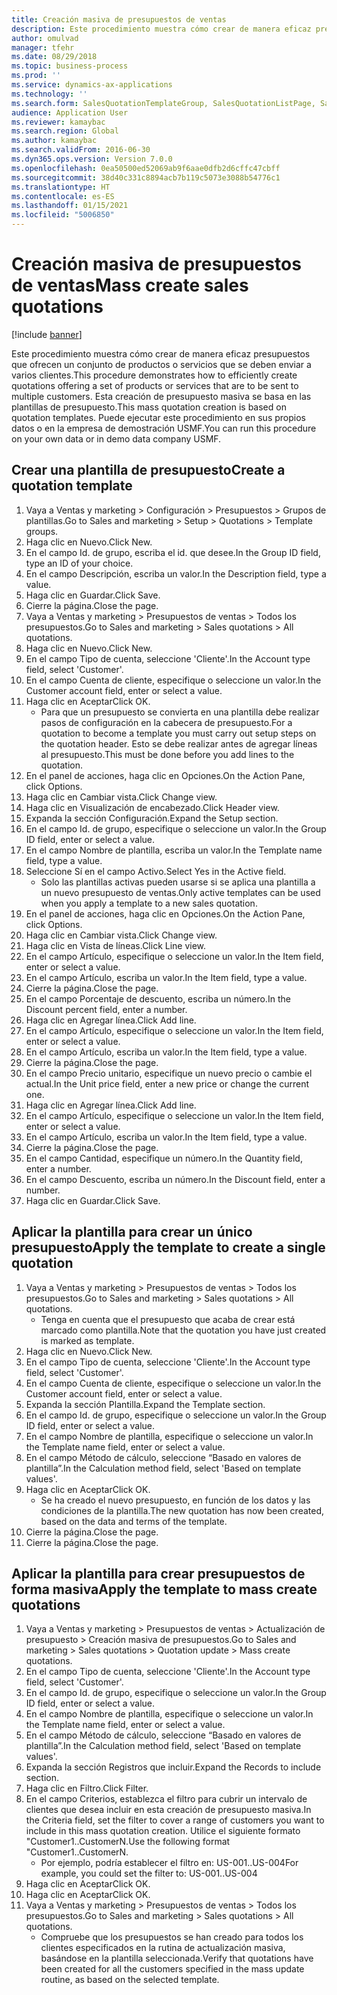 ```yaml
---
title: Creación masiva de presupuestos de ventas
description: Este procedimiento muestra cómo crear de manera eficaz presupuestos que ofrecen un conjunto de productos o servicios que se deben enviar a varios clientes.
author: omulvad
manager: tfehr
ms.date: 08/29/2018
ms.topic: business-process
ms.prod: ''
ms.service: dynamics-ax-applications
ms.technology: ''
ms.search.form: SalesQuotationTemplateGroup, SalesQuotationListPage, SalesCreateQuotation, SalesQuotationTable, SysQueryForm, SalesQuickQuote
audience: Application User
ms.reviewer: kamaybac
ms.search.region: Global
ms.author: kamaybac
ms.search.validFrom: 2016-06-30
ms.dyn365.ops.version: Version 7.0.0
ms.openlocfilehash: 0ea50500ed52069ab9f6aae0dfb2d6cffc47cbff
ms.sourcegitcommit: 38d40c331c8894acb7b119c5073e3088b54776c1
ms.translationtype: HT
ms.contentlocale: es-ES
ms.lasthandoff: 01/15/2021
ms.locfileid: "5006850"
---
```

# <a name="mass-create-sales-quotations"></a><span data-ttu-id="08c91-103">Creación masiva de presupuestos de ventas</span><span class="sxs-lookup"><span data-stu-id="08c91-103">Mass create sales quotations</span></span>

[!include [banner](../../includes/banner.md)]

<span data-ttu-id="08c91-104">Este procedimiento muestra cómo crear de manera eficaz presupuestos que ofrecen un conjunto de productos o servicios que se deben enviar a varios clientes.</span><span class="sxs-lookup"><span data-stu-id="08c91-104">This procedure demonstrates how to efficiently create quotations offering a set of products or services that are to be sent to multiple customers.</span></span> <span data-ttu-id="08c91-105">Esta creación de presupuesto masiva se basa en las plantillas de presupuesto.</span><span class="sxs-lookup"><span data-stu-id="08c91-105">This mass quotation creation is based on quotation templates.</span></span> <span data-ttu-id="08c91-106">Puede ejecutar este procedimiento en sus propios datos o en la empresa de demostración USMF.</span><span class="sxs-lookup"><span data-stu-id="08c91-106">You can run this procedure on your own data or in demo data company USMF.</span></span>


## <a name="create-a-quotation-template"></a><span data-ttu-id="08c91-107">Crear una plantilla de presupuesto</span><span class="sxs-lookup"><span data-stu-id="08c91-107">Create a quotation template</span></span>
1. <span data-ttu-id="08c91-108">Vaya a Ventas y marketing > Configuración > Presupuestos > Grupos de plantillas.</span><span class="sxs-lookup"><span data-stu-id="08c91-108">Go to Sales and marketing > Setup > Quotations > Template groups.</span></span>
2. <span data-ttu-id="08c91-109">Haga clic en Nuevo.</span><span class="sxs-lookup"><span data-stu-id="08c91-109">Click New.</span></span>
3. <span data-ttu-id="08c91-110">En el campo Id. de grupo, escriba el id. que desee.</span><span class="sxs-lookup"><span data-stu-id="08c91-110">In the Group ID field, type an ID of your choice.</span></span>
4. <span data-ttu-id="08c91-111">En el campo Descripción, escriba un valor.</span><span class="sxs-lookup"><span data-stu-id="08c91-111">In the Description field, type a value.</span></span>
5. <span data-ttu-id="08c91-112">Haga clic en Guardar.</span><span class="sxs-lookup"><span data-stu-id="08c91-112">Click Save.</span></span>
6. <span data-ttu-id="08c91-113">Cierre la página.</span><span class="sxs-lookup"><span data-stu-id="08c91-113">Close the page.</span></span>
7. <span data-ttu-id="08c91-114">Vaya a Ventas y marketing > Presupuestos de ventas > Todos los presupuestos.</span><span class="sxs-lookup"><span data-stu-id="08c91-114">Go to Sales and marketing > Sales quotations > All quotations.</span></span>
8. <span data-ttu-id="08c91-115">Haga clic en Nuevo.</span><span class="sxs-lookup"><span data-stu-id="08c91-115">Click New.</span></span>
9. <span data-ttu-id="08c91-116">En el campo Tipo de cuenta, seleccione 'Cliente'.</span><span class="sxs-lookup"><span data-stu-id="08c91-116">In the Account type field, select 'Customer'.</span></span>
10. <span data-ttu-id="08c91-117">En el campo Cuenta de cliente, especifique o seleccione un valor.</span><span class="sxs-lookup"><span data-stu-id="08c91-117">In the Customer account field, enter or select a value.</span></span>
11. <span data-ttu-id="08c91-118">Haga clic en Aceptar</span><span class="sxs-lookup"><span data-stu-id="08c91-118">Click OK.</span></span>
    * <span data-ttu-id="08c91-119">Para que un presupuesto se convierta en una plantilla debe realizar pasos de configuración en la cabecera de presupuesto.</span><span class="sxs-lookup"><span data-stu-id="08c91-119">For a quotation to become a template you must carry out  setup steps on the quotation header.</span></span> <span data-ttu-id="08c91-120">Esto se debe realizar antes de agregar líneas al presupuesto.</span><span class="sxs-lookup"><span data-stu-id="08c91-120">This must be done before you add lines to the quotation.</span></span>   
12. <span data-ttu-id="08c91-121">En el panel de acciones, haga clic en Opciones.</span><span class="sxs-lookup"><span data-stu-id="08c91-121">On the Action Pane, click Options.</span></span>
13. <span data-ttu-id="08c91-122">Haga clic en Cambiar vista.</span><span class="sxs-lookup"><span data-stu-id="08c91-122">Click Change view.</span></span>
14. <span data-ttu-id="08c91-123">Haga clic en Visualización de encabezado.</span><span class="sxs-lookup"><span data-stu-id="08c91-123">Click Header view.</span></span>
15. <span data-ttu-id="08c91-124">Expanda la sección Configuración.</span><span class="sxs-lookup"><span data-stu-id="08c91-124">Expand the Setup section.</span></span>
16. <span data-ttu-id="08c91-125">En el campo Id. de grupo, especifique o seleccione un valor.</span><span class="sxs-lookup"><span data-stu-id="08c91-125">In the Group ID field, enter or select a value.</span></span>
17. <span data-ttu-id="08c91-126">En el campo Nombre de plantilla, escriba un valor.</span><span class="sxs-lookup"><span data-stu-id="08c91-126">In the Template name field, type a value.</span></span>
18. <span data-ttu-id="08c91-127">Seleccione Sí en el campo Activo.</span><span class="sxs-lookup"><span data-stu-id="08c91-127">Select Yes in the Active field.</span></span>
    * <span data-ttu-id="08c91-128">Solo las plantillas activas pueden usarse si se aplica una plantilla a un nuevo presupuesto de ventas.</span><span class="sxs-lookup"><span data-stu-id="08c91-128">Only active templates can be used when you apply a template to a new sales quotation.</span></span>  
19. <span data-ttu-id="08c91-129">En el panel de acciones, haga clic en Opciones.</span><span class="sxs-lookup"><span data-stu-id="08c91-129">On the Action Pane, click Options.</span></span>
20. <span data-ttu-id="08c91-130">Haga clic en Cambiar vista.</span><span class="sxs-lookup"><span data-stu-id="08c91-130">Click Change view.</span></span>
21. <span data-ttu-id="08c91-131">Haga clic en Vista de líneas.</span><span class="sxs-lookup"><span data-stu-id="08c91-131">Click Line view.</span></span>
22. <span data-ttu-id="08c91-132">En el campo Artículo, especifique o seleccione un valor.</span><span class="sxs-lookup"><span data-stu-id="08c91-132">In the Item field, enter or select a value.</span></span>
23. <span data-ttu-id="08c91-133">En el campo Artículo, escriba un valor.</span><span class="sxs-lookup"><span data-stu-id="08c91-133">In the Item field, type a value.</span></span>
24. <span data-ttu-id="08c91-134">Cierre la página.</span><span class="sxs-lookup"><span data-stu-id="08c91-134">Close the page.</span></span>
25. <span data-ttu-id="08c91-135">En el campo Porcentaje de descuento, escriba un número.</span><span class="sxs-lookup"><span data-stu-id="08c91-135">In the Discount percent field, enter a number.</span></span>
26. <span data-ttu-id="08c91-136">Haga clic en Agregar línea.</span><span class="sxs-lookup"><span data-stu-id="08c91-136">Click Add line.</span></span>
27. <span data-ttu-id="08c91-137">En el campo Artículo, especifique o seleccione un valor.</span><span class="sxs-lookup"><span data-stu-id="08c91-137">In the Item field, enter or select a value.</span></span>
28. <span data-ttu-id="08c91-138">En el campo Artículo, escriba un valor.</span><span class="sxs-lookup"><span data-stu-id="08c91-138">In the Item field, type a value.</span></span>
29. <span data-ttu-id="08c91-139">Cierre la página.</span><span class="sxs-lookup"><span data-stu-id="08c91-139">Close the page.</span></span>
30. <span data-ttu-id="08c91-140">En el campo Precio unitario, especifique un nuevo precio o cambie el actual.</span><span class="sxs-lookup"><span data-stu-id="08c91-140">In the Unit price field, enter a new price or change the current one.</span></span>
31. <span data-ttu-id="08c91-141">Haga clic en Agregar línea.</span><span class="sxs-lookup"><span data-stu-id="08c91-141">Click Add line.</span></span>
32. <span data-ttu-id="08c91-142">En el campo Artículo, especifique o seleccione un valor.</span><span class="sxs-lookup"><span data-stu-id="08c91-142">In the Item field, enter or select a value.</span></span>
33. <span data-ttu-id="08c91-143">En el campo Artículo, escriba un valor.</span><span class="sxs-lookup"><span data-stu-id="08c91-143">In the Item field, type a value.</span></span>
34. <span data-ttu-id="08c91-144">Cierre la página.</span><span class="sxs-lookup"><span data-stu-id="08c91-144">Close the page.</span></span>
35. <span data-ttu-id="08c91-145">En el campo Cantidad, especifique un número.</span><span class="sxs-lookup"><span data-stu-id="08c91-145">In the Quantity field, enter a number.</span></span>
36. <span data-ttu-id="08c91-146">En el campo Descuento, escriba un número.</span><span class="sxs-lookup"><span data-stu-id="08c91-146">In the Discount field, enter a number.</span></span>
37. <span data-ttu-id="08c91-147">Haga clic en Guardar.</span><span class="sxs-lookup"><span data-stu-id="08c91-147">Click Save.</span></span>

## <a name="apply-the-template-to-create-a-single-quotation"></a><span data-ttu-id="08c91-148">Aplicar la plantilla para crear un único presupuesto</span><span class="sxs-lookup"><span data-stu-id="08c91-148">Apply the template to create a single quotation</span></span>
1. <span data-ttu-id="08c91-149">Vaya a Ventas y marketing > Presupuestos de ventas > Todos los presupuestos.</span><span class="sxs-lookup"><span data-stu-id="08c91-149">Go to Sales and marketing > Sales quotations > All quotations.</span></span>
    * <span data-ttu-id="08c91-150">Tenga en cuenta que el presupuesto que acaba de crear está marcado como plantilla.</span><span class="sxs-lookup"><span data-stu-id="08c91-150">Note that the quotation you have just created is marked as template.</span></span>  
2. <span data-ttu-id="08c91-151">Haga clic en Nuevo.</span><span class="sxs-lookup"><span data-stu-id="08c91-151">Click New.</span></span>
3. <span data-ttu-id="08c91-152">En el campo Tipo de cuenta, seleccione 'Cliente'.</span><span class="sxs-lookup"><span data-stu-id="08c91-152">In the Account type field, select 'Customer'.</span></span>
4. <span data-ttu-id="08c91-153">En el campo Cuenta de cliente, especifique o seleccione un valor.</span><span class="sxs-lookup"><span data-stu-id="08c91-153">In the Customer account field, enter or select a value.</span></span>
5. <span data-ttu-id="08c91-154">Expanda la sección Plantilla.</span><span class="sxs-lookup"><span data-stu-id="08c91-154">Expand the Template section.</span></span>
6. <span data-ttu-id="08c91-155">En el campo Id. de grupo, especifique o seleccione un valor.</span><span class="sxs-lookup"><span data-stu-id="08c91-155">In the Group ID field, enter or select a value.</span></span>
7. <span data-ttu-id="08c91-156">En el campo Nombre de plantilla, especifique o seleccione un valor.</span><span class="sxs-lookup"><span data-stu-id="08c91-156">In the Template name field, enter or select a value.</span></span>
8. <span data-ttu-id="08c91-157">En el campo Método de cálculo, seleccione “Basado en valores de plantilla”.</span><span class="sxs-lookup"><span data-stu-id="08c91-157">In the Calculation method field, select 'Based on template values'.</span></span>
9. <span data-ttu-id="08c91-158">Haga clic en Aceptar</span><span class="sxs-lookup"><span data-stu-id="08c91-158">Click OK.</span></span>
    * <span data-ttu-id="08c91-159">Se ha creado el nuevo presupuesto, en función de los datos y las condiciones de la plantilla.</span><span class="sxs-lookup"><span data-stu-id="08c91-159">The new quotation has now been created, based on the data and terms of the template.</span></span>  
10. <span data-ttu-id="08c91-160">Cierre la página.</span><span class="sxs-lookup"><span data-stu-id="08c91-160">Close the page.</span></span>
11. <span data-ttu-id="08c91-161">Cierre la página.</span><span class="sxs-lookup"><span data-stu-id="08c91-161">Close the page.</span></span>

## <a name="apply-the-template-to-mass-create-quotations"></a><span data-ttu-id="08c91-162">Aplicar la plantilla para crear presupuestos de forma masiva</span><span class="sxs-lookup"><span data-stu-id="08c91-162">Apply the template to mass create quotations</span></span>
1. <span data-ttu-id="08c91-163">Vaya a Ventas y marketing > Presupuestos de ventas > Actualización de presupuesto > Creación masiva de presupuestos.</span><span class="sxs-lookup"><span data-stu-id="08c91-163">Go to Sales and marketing > Sales quotations > Quotation update > Mass create quotations.</span></span>
2. <span data-ttu-id="08c91-164">En el campo Tipo de cuenta, seleccione 'Cliente'.</span><span class="sxs-lookup"><span data-stu-id="08c91-164">In the Account type field, select 'Customer'.</span></span>
3. <span data-ttu-id="08c91-165">En el campo Id. de grupo, especifique o seleccione un valor.</span><span class="sxs-lookup"><span data-stu-id="08c91-165">In the Group ID field, enter or select a value.</span></span>
4. <span data-ttu-id="08c91-166">En el campo Nombre de plantilla, especifique o seleccione un valor.</span><span class="sxs-lookup"><span data-stu-id="08c91-166">In the Template name field, enter or select a value.</span></span>
5. <span data-ttu-id="08c91-167">En el campo Método de cálculo, seleccione “Basado en valores de plantilla”.</span><span class="sxs-lookup"><span data-stu-id="08c91-167">In the Calculation method field, select 'Based on template values'.</span></span>
6. <span data-ttu-id="08c91-168">Expanda la sección Registros que incluir.</span><span class="sxs-lookup"><span data-stu-id="08c91-168">Expand the Records to include section.</span></span>
7. <span data-ttu-id="08c91-169">Haga clic en Filtro.</span><span class="sxs-lookup"><span data-stu-id="08c91-169">Click Filter.</span></span>
8. <span data-ttu-id="08c91-170">En el campo Criterios, establezca el filtro para cubrir un intervalo de clientes que desea incluir en esta creación de presupuesto masiva.</span><span class="sxs-lookup"><span data-stu-id="08c91-170">In the Criteria field, set the filter to cover a range of customers you want to include in this mass quotation creation.</span></span> <span data-ttu-id="08c91-171">Utilice el siguiente formato "Customer1..CustomerN.</span><span class="sxs-lookup"><span data-stu-id="08c91-171">Use the following format "Customer1..CustomerN.</span></span>
    * <span data-ttu-id="08c91-172">Por ejemplo, podría establecer el filtro en: US-001..US-004</span><span class="sxs-lookup"><span data-stu-id="08c91-172">For example, you could set the filter to: US-001..US-004</span></span>  
9. <span data-ttu-id="08c91-173">Haga clic en Aceptar</span><span class="sxs-lookup"><span data-stu-id="08c91-173">Click OK.</span></span>
10. <span data-ttu-id="08c91-174">Haga clic en Aceptar</span><span class="sxs-lookup"><span data-stu-id="08c91-174">Click OK.</span></span>
11. <span data-ttu-id="08c91-175">Vaya a Ventas y marketing > Presupuestos de ventas > Todos los presupuestos.</span><span class="sxs-lookup"><span data-stu-id="08c91-175">Go to Sales and marketing > Sales quotations > All quotations.</span></span>
    * <span data-ttu-id="08c91-176">Compruebe que los presupuestos se han creado para todos los clientes especificados en la rutina de actualización masiva, basándose en la plantilla seleccionada.</span><span class="sxs-lookup"><span data-stu-id="08c91-176">Verify that quotations have been created for all the customers specified in the mass update routine, as based on the selected template.</span></span>  

